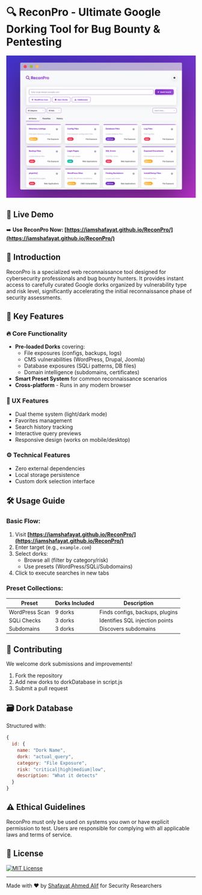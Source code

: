 # 🔍 ReconPro - Ultimate Google Dorking Tool for Bug Bounty & Pentesting
![ReconPro Interface Screenshot](Screenshot.png)

## 🌟 Live Demo
➡️ **Use ReconPro Now: [https://iamshafayat.github.io/ReconPro/](https://iamshafayat.github.io/ReconPro/)**


## 🌟 Introduction

ReconPro is a specialized web reconnaissance tool designed for cybersecurity professionals and bug bounty hunters. It provides instant access to carefully curated Google dorks organized by vulnerability type and risk level, significantly accelerating the initial reconnaissance phase of security assessments.


## 🚀 Key Features

### 🔥 Core Functionality
- **Pre-loaded Dorks** covering:
  - File exposures (configs, backups, logs)
  - CMS vulnerabilities (WordPress, Drupal, Joomla)
  - Database exposures (SQLi patterns, DB files)
  - Domain intelligence (subdomains, certificates)
- **Smart Preset System** for common reconnaissance scenarios
- **Cross-platform** - Runs in any modern browser

### 🎨 UX Features
- Dual theme system (light/dark mode)
- Favorites management
- Search history tracking
- Interactive query previews
- Responsive design (works on mobile/desktop)

### ⚙️ Technical Features
- Zero external dependencies
- Local storage persistence
- Custom dork selection interface

## 🛠️ Usage Guide
### Basic Flow:
1. Visit **[https://iamshafayat.github.io/ReconPro/](https://iamshafayat.github.io/ReconPro/)**
2. Enter target (e.g., `example.com`)
3. Select dorks:
   - Browse all (filter by category/risk)
   - Use presets (WordPress/SQLi/Subdomains)
4. Click to execute searches in new tabs

### Preset Collections:
| Preset        | Dorks Included | Description |
|---------------|----------------|-------------|
| WordPress Scan | 9 dorks | Finds configs, backups, plugins |
| SQLi Checks   | 3 dorks | Identifies SQL injection points |
| Subdomains    | 3 dorks | Discovers subdomains |

## 🤝 Contributing
We welcome dork submissions and improvements!
1. Fork the repository
2. Add new dorks to dorkDatabase in script.js
3. Submit a pull request

## 🗃️ Dork Database
Structured with:
```javascript
{
  id: {
    name: "Dork Name",
    dork: "actual_query",
    category: "File Exposure", 
    risk: "critical|high|medium|low",
    description: "What it detects"
  }
}
```

## ⚠️ Ethical Guidelines
ReconPro must only be used on systems you own or have explicit permission to test. Users are responsible for complying with all applicable laws and terms of service.

## 📜 License
[![MIT License](https://img.shields.io/badge/License-MIT-yellow.svg)](LICENSE)

---------------
Made with ❤️ by [Shafayat Ahmed Alif](https://www.linkedin.com/in/iamshafayat/) for Security Researchers
